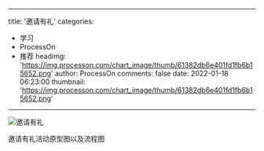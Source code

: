 
---
title: '邀请有礼'
categories: 
 - 学习
 - ProcessOn
 - 推荐
headimg: 'https://img.processon.com/chart_image/thumb/61382db6e401fd1fb6b15652.png'
author: ProcessOn
comments: false
date: 2022-01-18 06:23:00
thumbnail: 'https://img.processon.com/chart_image/thumb/61382db6e401fd1fb6b15652.png'
---

<div>   
<img class="thumb" alt="邀请有礼" src="https://img.processon.com/chart_image/thumb/61382db6e401fd1fb6b15652.png" referrerpolicy="no-referrer">
<p>邀请有礼活动原型图以及流程图</p>  
</div>
            